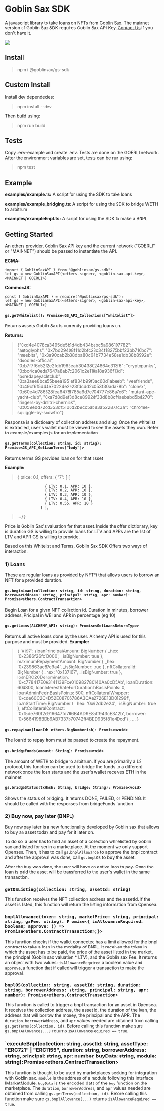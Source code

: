 # Goblin Sax SDK

A javascript library to take loans on NFTs from Goblin Sax. The mainnet version of Goblin Sax SDK requires Goblin Sax API Key. [Contact Us](https://discord.com/invite/GS6rvrvb9B) if you don't have it.

![](https://i.imgur.com/NmneTx4.png)

## Install

> npm i @goblinsax/gs-sdk

## Custom Install

Install dev dependecies:

> npm install --dev

Then build using:

> npm run build

## Tests

Copy .env-example and create .env. Tests are done on the GOERLI network. After the environment variables are set, tests can be run using:
> npm test

## Example

**examples/example.ts:**
A script for using the SDK to take loans

**examples/example_bridging.ts:**
A script for using the SDK to bridge WETH to arbitrum

**examples/exampleBnpl.ts:**
A script for using the SDK to make a BNPL

## Getting Started

An ethers provider, Goblin Sax API key and the current network ("GOERLI" or "MAINNET") should be passed to instantiate the API.

**ECMA:**

    import { GoblinSaxAPI } from "@goblinsax/gs-sdk";
    let gs = new GoblinSaxAPI(<ethers-signer>, <goblin-sax-api-key>, <MAINNET | GOERLI>)

**CommonJS:**

    const { GoblinSaxAPI } = require("@goblinsax/gs-sdk");
    let gs = new GoblinSaxAPI(<ethers-signer>, <goblin-sax-api-key>, <MAINNET | GOERLI>)


#### `gs.getWhitelist(): Promise<GS_API_Collections["whitelist"]>`

Returns assets Goblin Sax is currently providing loans on.

**Returns:**

> {"0xd4e4078ca3495de5b1d4db434bebc5a986197782": "autoglyphs", "0x7bd29408f11d2bfc23c34f18275bbf23bb716bc7": "meebits", "0x8a90cab2b38dba80c64b7734e58ee1db38b8992e": "doodles-official", "0xb7f7f6c52f2e2fdb1963eab30438024864c313f6": "cryptopunks", "0xbc4ca0eda7647a8ab7c2061c2e118a18a936f13d": "boredapeyachtclub", "0xa3aee8bce55beea1951ef834b99f3ac60d1abeeb": "veefriends", "0x49cf6f5d44e70224e2e23fdcdd2c053f30ada28b": "clonex", "0x60e4d786628fea6478f785a6d7e704777c86a7c6": "mutant-ape-yacht-club", "0xa7d8d9ef8d8ce8992df33d8b8cf4aebabd5bd270": "ringers-by-dmitri-cherniak", "0x059edd72cd353df5106d2b9cc5ab83a52287ac3a": "chromie-squiggle-by-snowfro"}

Response is a dictionary of collection address and slug. Once the whitelist is extracted, user's wallet must be viewed to see the assets they own. Refer to example/examples.js for an implementation.

#### `gs.getTerms(collection: string, id: string): Promise<GS_API_GetLoanTerms["body"]>`

Returns terms GS provides loan on for that asset

**Example:**

> { price: 0.1, offers: {
> '7': [ [

    				  { LTV: 0.1, APR: 10 },
    				  { LTV: 0.2, APR: 10 },
    				  { LTV: 0.3, APR: 10 },
    				  { LTV: 0.4, APR: 10 },
    				  { LTV: 0.55, APR: 10 }
    				] ],

> ...} }

Price is Goblin Sax's valuation for that asset. Inside the offer dictionary, key is duration GS is willing to provide loans for. LTV and APRs are the list of LTV and APR GS is willing to provide.

Based on this Whitelist and Terms, Goblin Sax SDK Offers two ways of interaction.

### 1) Loans
These are regular loans as provided by NFTFi that allows users to borrow an NFT for a provided duration.

#### `gs.beginLoan(collection: string, id: string, duration: string, borrowerAddress: string, principal: string, apr: number): Promise<ethers.ContractTransaction>`

Begin Loan for a given NFT collection id. Duration in minutes, borrower address, Pricipal in WEI and APR in percentage (eg 10)

#### `gs.getLoans(ALCHEMY_API: string): Promise<GetLoansReturnType>`

Returns all active loans done by the user. Alchemy API is used for this purpose and must be provided.
**Example:**

> { '8197': {loanPrincipalAmount: BigNumber { \_hex:
> '0x2386f26fc10000', \_isBigNumber: true },
> maximumRepaymentAmount: BigNumber { \_hex: '0x239863ae87c9a4', \_isBigNumber: true },
> nftCollateralId: BigNumber { \_hex: '0x137167', \_isBigNumber: true },
> loanERC20Denomination: '0xc778417E063141139Fce010982780140Aa0cD5Ab',
> loanDuration: 604800,
> loanInterestRateForDurationInBasisPoints: 0,
> loanAdminFeeInBasisPoints: 500,
> nftCollateralWrapper: '0xcde60C2C4D52E08706786A3CAe2726E13D01299f',
> loanStartTime: BigNumber { \_hex: '0x62db2e24', \_isBigNumber: true },
> nftCollateralContract: '0xf5de760f2e916647fd766B4AD9E85ff943cE3A2b',
> borrower: '0x5664198BDb6AB7337b70742ff4BDD935f81e4Dcd'} ,
> ...
> }

#### `gs.repayLoan(loanId: ethers.BigNumberish): Promise<void>`

The loanId to repay from must be passed to create the repayment.


#### `gs.bridgeFunds(amount: String): Promise<void>`

The amount of WETH to bridge to arbitrum. If you are primarily a L2 protocol, this function can be used to bridge the funds to a different network once the loan starts and the user's wallet receives ETH in the mainnet

#### `gs.bridgeStatus(txHash: String, bridge: String): Promise<void>`

Shows the status of bridging. It returns DONE, FAILED, or PENDING. It should be called with the responses from bridgeFunds function


### 2) Buy now, pay later (BNPL)

Buy now pay later is a new functionality developed by Goblin sax that allows to buy an asset today and pay for it later on.

To do so, a user has to find an asset of a collection whitelisted by Goblin sax and listed for ser in a marketplace. At the moment we only support Opensea.
Then, it has to call `gs.bnplAllowance` to approve the bnpl contract and after the approval was done, call `gs.bnplOS` to buy the asset.

After the buy was done, the user will have an active loan to pay. Once the loan is paid the asset will be transferred to the user's wallet in the same transaction.

### `getOSListing(collection: string, assetId: string)`

This function receives the NFT collection address and the assetId. If the asset is listed, this function will return the listing information from Opensea.

### `bnplAllowance(token: string, marketPrice: string, principal: string, gsFee: string): Promise<{ isAllowanceRequired: boolean; approve: () => Promise<ethers.ContractTransaction>;}>`

This function checks if the wallet connected has a limit allowed for the bnpl contract to take a loan in the modality of BNPL. It receives the token in which the asset has to be paid, the price of the asset listed in the market, the principal (Goblin sax valuation \* LTV), and the Goblin sax Fee. It returns an object with two values: `isAllowanceRequired` a boolean value and `approve`, a function that if called will trigger a transaction to make the approval.

### `bnplOS(collection: string, assetId: string, duration: string, borrowerAddress: string, principal: string, apr: number): Promise<ethers.ContractTransaction>`

This function is called to trigger a bnpl transaction for an asset in Opensea. It receives the collection address, the asset id, the duration of the loan, the address that will borrow the money, the principal and the APR. The `duration`, `borrowerAddress`, and `apr` values needed are obtained from calling `gs.getTerms(collection, id)`. Before calling this function make sure `gs.bnplAllowance(...)` returns `isAllowanceRequired == true`.

### `executeBnpl(collection: string, assetId: string, assetType: "ERC721" | "ERC1155", duration: string, borrowerAddress: string, principal: string, apr: number, buyData: string, module: string): Promise<ethers.ContractTransaction>

This function is thought to be used by marketplaces seeking for integration with Goblin sax. `module` is the address of a module following this interface [IMarketModule](https://github.com/GoblinSax/gs-bnpl-contracts/blob/main/src/interfaces/IMarketModule.sol). `buyData` is the encoded data of the `buy` function on the marketplace. The `duration`, `borrowerAddress`, and `apr` values needed are obtained from calling `gs.getTerms(collection, id)`. Before calling this function make sure `gs.bnplAllowance(...)` returns `isAllowanceRequired == true`.
